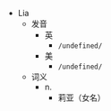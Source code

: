 - Lia
  - 发音
    - 英
      - `/undefined/`
    - 美
      - `/undefined/`
  - 词义
    - n.
      - 莉亚（女名）
